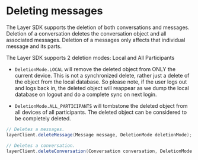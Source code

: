 # Deleting messages

The Layer SDK supports the deletion of both conversations and messages. Deletion of a conversation deletes the conversation object and all associated messages. Deletion of a messages only affects that individual message and its parts.

The Layer SDK supports 2 deletion modes: Local and All Participants

* `DeletionMode.LOCAL` will remove the deleted object from ONLY the current device. This is not a synchronized delete, rather just a delete of the object from the local database. So please note, if the user logs out and logs back in, the deleted object will reappear as we dump the local database on logout and do a complete sync on next login.

* `DeletionMode.ALL_PARTICIPANTS` will tombstone the deleted object from all devices of all participants. The deleted object can be considered to be completely deleted.

```java
// Deletes a messages.
layerClient.deleteMessage(Message message, DeletionMode deletionMode);

// Deletes a conversation.
layerClient.deleteConversation(Conversation conversation, DeletionMode deletionMode);
```
